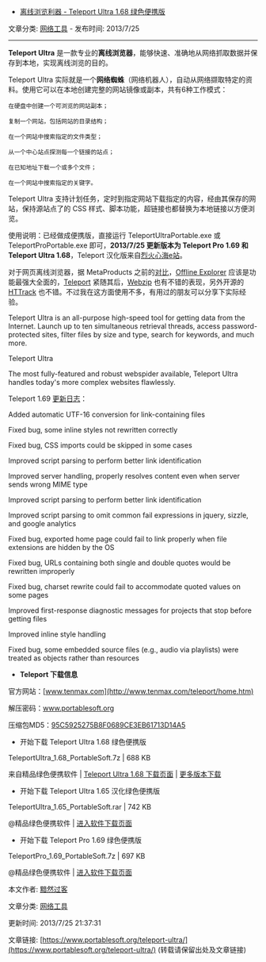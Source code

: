 - [离线浏览利器 - Teleport Ultra 1.68 绿色便携版](https://www.portablesoft.org/teleport-ultra/)

文章分类: [网络工具](https://www.portablesoft.org/category/internet/) - 发布时间: 2013/7/25

-------------------------------------------------------------------------------------------------


**Teleport Ultra** 是一款专业的**离线浏览器**，能够快速、准确地从网络抓取数据并保存到本地，实现离线浏览的目的。

Teleport Ultra 实际就是一个**网络蜘蛛**（网络机器人），自动从网络撷取特定的资料。使用它可以在本地创建完整的网站镜像或副本，共有6种工作模式：


```
在硬盘中创建一个可浏览的网站副本；

复制一个网站，包括网站的目录结构；

在一个网站中搜索指定的文件类型；

从一个中心站点探测每一个链接的站点；

在已知地址下载一个或多个文件；

在一个网站中搜索指定的关键字。
```

Teleport Ultra 支持计划任务，定时到指定网站下载指定的内容，经由其保存的网站，保持源站点了的 CSS 样式、脚本功能，超链接也都替换为本地链接以方便浏览。

使用说明：已经做成便携版，直接运行 TeleportUltraPortable.exe 或 TeleportProPortable.exe 即可，**2013/7/25 更新版本为 Teleport Pro 1.69 和 Teleport Ultra 1.68**，Teleport 汉化版来自[烈火心海e站](http://hrtsea.com/?p=173)。

对于网页离线浏览器，据 MetaProducts 之前的[对比](http://www.metaproducts.com/mp/chart.asp?action=list&chart_id=1&lng=1&id=1&ex=8&ex=3&ex=17&links=1)，[Offline Explorer](http://www.metaproducts.com/mp/offline_explorer.htm) 应该是功能最强大全面的，[Teleport](https://www.portablesoft.org/teleport-ultra/) 紧随其后，[Webzip](http://www.spidersoft.com/webzip/) 也有不错的表现，另外开源的 [HTTrack](http://www.httrack.com/) 也不错。不过我在这方面使用不多，有用过的朋友可以分享下实际经验。

Teleport Ultra is an all-purpose high-speed tool for getting data from the Internet. Launch up to ten simultaneous retrieval threads, access password-protected sites, filter files by size and type, search for keywords, and much more.

Teleport Ultra

The most fully-featured and robust webspider available, Teleport Ultra handles today's more complex websites flawlessly.

Teleport 1.69 [更新日志](http://www.tenmax.com/teleport/version.htm)：

Added automatic UTF-16 conversion for link-containing files

Fixed bug, some inline styles not rewritten correctly

Fixed bug, CSS imports could be skipped in some cases

Improved script parsing to perform better link identification

Improved server handling, properly resolves content even when server sends wrong MIME type

Improved script parsing to perform better link identification

Improved script parsing to omit common fail expressions in jquery, sizzle, and google analytics

Fixed bug, exported home page could fail to link properly when file extensions are hidden by the OS

Fixed bug, URLs containing both single and double quotes would be rewritten improperly

Fixed bug, charset rewrite could fail to accommodate quoted values on some pages

Improved first-response diagnostic messages for projects that stop before getting files

Improved inline style handling

Fixed bug, some embedded source files (e.g., audio via playlists) were treated as objects rather than resources

- **Teleport 下载信息**

官方网站：[www.tenmax.com](http://www.tenmax.com/teleport/home.htm)

解压密码：www.portablesoft.org

压缩包MD5：[95C5925275B8F0689CE3EB61713D14A5](https://www.virustotal.com/en/file/c843213cc6b2c4c4f8932f4eba7f1241458963c79c5589eaaa1aef3f507f7866/analysis/1374758516/)

- 开始下载 Teleport Ultra 1.68 绿色便携版

TeleportUltra_1.68_PortableSoft.7z | 688 KB

来自精品绿色便携软件  |  [Teleport Ultra 1.68 下载页面](https://www.portablesoft.org/down/2023/) | [更多版本下载](https://www.portablesoft.org/teleport-ultra-legacy-versions/)

- 开始下载 Teleport Ultra 1.65 汉化绿色便携版

TeleportUltra_1.65_PortableSoft.rar | 742 KB

@精品绿色便携软件  |  [进入软件下载页面](https://www.portablesoft.org/down/3415/)

- 开始下载 Teleport Pro 1.69 绿色便携版

TeleportPro_1.69_PortableSoft.7z | 697 KB

@精品绿色便携软件  |  [进入软件下载页面](https://www.portablesoft.org/down/3416/)


本文作者: [黯然过客](https://www.portablesoft.org/author/admin/)

文章分类: [网络工具](https://www.portablesoft.org/category/internet/)

更新时间: 2013/7/25 21:37:31

文章链接: [https://www.portablesoft.org/teleport-ultra/](https://www.portablesoft.org/teleport-ultra/) (转载请保留出处及文章链接)

